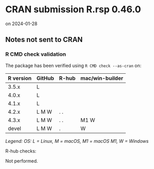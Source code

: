 # CRAN submission R.rsp 0.46.0

on 2024-01-28


## Notes not sent to CRAN

### R CMD check validation

The package has been verified using `R CMD check --as-cran` on:

| R version | GitHub | R-hub | mac/win-builder |
| --------- | ------ | ----- | --------------- |
| 3.5.x     | L      |       |                 |
| 4.0.x     | L      |       |                 |
| 4.1.x     | L      |       |                 |
| 4.2.x     | L M W  | .  .  |                 |
| 4.3.x     | L M W  | .  .  | M1 W            |
| devel     | L M W  | .     |    W            |

_Legend: OS: L = Linux, M = macOS, M1 = macOS M1, W = Windows_


R-hub checks:

Not performed.


